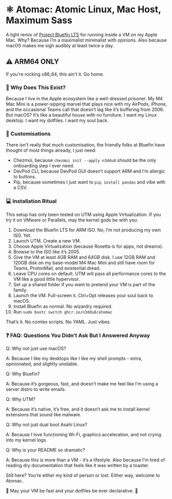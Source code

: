 # :atom_symbol: Atomac: Atomic Linux, Mac Host, Maximum Sass
A light remix of [Project Bluefin LTS](https://projectbluefin.io/) for running inside a VM on my Apple Mac. Why? Because I’m a maximalist minimalist with opinions. Also because macOS makes me sigh audibly at least twice a day.
## :warning: ARM64 ONLY
If you're rocking x86_64, this ain't it. Go home.
### :thinking: Why Does This Exist?
Because I live in the Apple ecosystem like a well-dressed prisoner. My M4 Mac Mini is a power-sipping marvel that plays nice with my AirPods, iPhone, and the occasional Teams call that doesn’t lag like it’s buffering from 2006. But macOS? It’s like a beautiful house with no furniture. I want my Linux desktop. I want my dotfiles. I want my soul back.

### :toolbox: Customisations
There isn't really that much customisation, the friendly folks at Bluefin have thought of most things already, I just need:
- Chezmoi, because `chezmoi init --apply n3ddu8` should be the only onboarding step I ever need.
- DevPod CLI, because DevPod GUI doesn’t support ARM and I’m allergic to buttons.
- Pip, because sometimes I just want to `pip install pandas` and vibe with a CSV.

### :computer: Installation Ritual
This setup has only been tested on UTM using Apple Virtualization. If you try it on VMware or Parallels, may the kernel gods be with you.
1. 	Download the Bluefin LTS for ARM ISO. No, I’m not producing my own ISO. Yet.
2. 	Launch UTM. Create a new VM.
3. 	Choose Apple Virtualization (because Rosetta is for apps, not dreams).
4. 	Browse to the ISO like it’s 2005.
5. 	Give the VM at least 4GB RAM and 64GB disk. I use 12GB RAM and 120GB disk on my base-model M4 Mac Mini and still have room for Teams, ProtonMail, and existential dread.
6. 	Leave CPU cores on default. UTM will pass all performance cores to the VM like a good little hypervisor.
7. 	Set up a shared folder if you want to pretend your VM is part of the family.
8. 	Launch the VM. Full-screen it. Ctrl+Opt releases your soul back to macOS.
9. 	Install Bluefin as normal. No wizardry required.
10. Run `sudo bootc switch ghcr.io/n3ddu8/atomac`

That’s it. No comlex scripts. No YAML. Just vibes.

### :question: FAQ: Questions You Didn’t Ask But I Answered Anyway
Q: Why not just use macOS?

A: Because I like my desktops like I like my shell prompts - extra, opinionated, and slightly unstable.

Q: Why Bluefin?

A: Because it’s gorgeous, fast, and doesn’t make me feel like I’m using a server distro to write emails.

Q: Why UTM?

A: Because it’s native, it’s free, and it doesn’t ask me to install kernel extensions that sound like malware.

Q: Why not just dual boot Asahi Linux?

A: Because I love functioning Wi-Fi, graphics acceleration, and not crying into my kernel logs.

Q: Why is your README so dramatic?

A: Because this is more than a VM - it’s a lifestyle. Also because I’m tired of reading dry documentation that feels like it was written by a toaster.

Still here? You’re either my kind of person or lost. Either way, welcome to Atomac.

:vulcan_salute: May your VM be fast and your dotfiles be ever declarative. :vulcan_salute:
